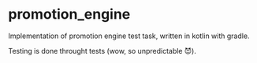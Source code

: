 # promotion_engine

Implementation of promotion engine test task, written in kotlin with gradle.

Testing is done throught tests (wow, so unpredictable 😈).
